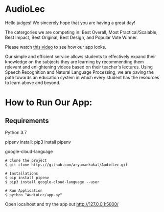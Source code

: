 # AudioLec

Hello judges! We sincerely hope that you are having a great day! 

The catergories we are competing in: Best Overall, Most Practical/Scalable, Best Impact, Best Original, Best Design, and Popular Vote Winner.

Please watch [this video](https://youtu.be/vqJR_MNoJP0) to see how our app looks.

Our simple and efficient service allows students to effectively expand their knowledge on the subjects they are learning by recommending them relevant and enlightening videos based on their teacher's lectures. Using Speech Recognition and Natural Language Processing, we are paving the path towards an education system in which every student has the resources to learn above and beyond.

# How to Run Our App:

## Requirements

Python 3.7

pipenv install: pip3 install pipenv

google-cloud-language

```
# Clone the project
$ git clone https://github.com/aryamankukal/AudioLec.git

# Installations
$ pip install pipenv
$ pip3 install google-cloud-language --user

# Run Application
$ python "AudioLec/app.py"

```
Open localhost and try the app out http://127.0.0.1:5000/
